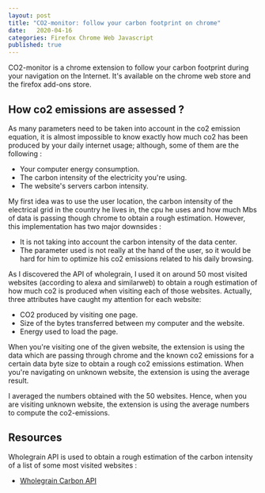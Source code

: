 ```yaml
---
layout: post
title: "CO2-monitor: follow your carbon footprint on chrome"
date:   2020-04-16
categories: Firefox Chrome Web Javascript
published: true
---
```



CO2-monitor is a chrome extension to follow your carbon footprint during your navigation on the Internet. It's available on
the chrome web store and the firefox add-ons store.

## How co2 emissions are assessed ?

As many parameters need to be taken into account in the co2 emission equation, it is almost impossible to know exactly how much co2 has been produced by your daily internet usage; although, some of them are the following :

- Your computer energy consumption.
- The carbon intensity of the electricity you're using.
- The website's servers carbon intensity.

My first idea was to use the user location, the carbon intensity of the electrical grid in the country he lives in, the cpu he uses and how much Mbs of data is passing though chrome to obtain a rough estimation. However, this implementation has two major downsides :

- It is not taking into account the carbon intensity of the data center.
- The parameter used is not really at the hand of the user, so it would be hard for him to optimize his co2 emissions related to his daily browsing.

As I discovered the API of wholegrain, I used it on around 50 most visited websites (according to alexa and similarweb) to obtain a rough estimation of how much co2 is produced when visiting each of those websites. Actually, three attributes have caught my attention for each website:

- CO2 produced by visiting one page.
- Size of the bytes transferred between my computer and the website.
- Energy used to load the page.

When you're visiting one of the given website, the extension is using the data which are passing through chrome and the known co2 emissions for a certain data byte size to obtain a rough co2 emissions estimation.
When you're navigating on unknown website, the extension is using the average result.

I averaged the numbers obtained with the 50 websites. Hence, when you are visiting unknown website, the extension is using the average numbers to compute the co2-emissions.

## Resources

Wholegrain API is used to obtain a rough estimation of the carbon intensity of a list of some most visited websites :

- [Wholegrain Carbon API](https://www.websitecarbon.com/)
